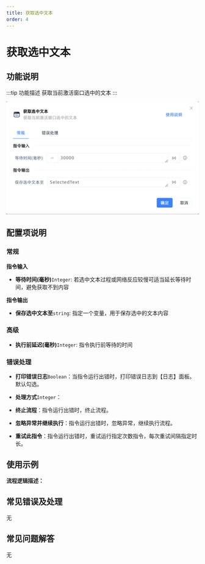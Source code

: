 ```yaml
---
title: 获取选中文本
order: 4
---
```


# 获取选中文本

## 功能说明

:::tip 功能描述
获取当前激活窗口选中的文本
:::

![获取选中文本](../../../assets/获取选中文本_command.png)

## 配置项说明

### 常规

**指令输入**

- **等待时间(毫秒)**`Integer`: 若选中文本过程或网络反应较慢可适当延长等待时间，避免获取不到内容


**指令输出**

- **保存选中文本至**`string`: 指定一个变量，用于保存选中的文本内容

### 高级

- **执行前延迟(毫秒)**`Integer`: 指令执行前等待的时间

### 错误处理

- **打印错误日志**`Boolean`：当指令运行出错时，打印错误日志到【日志】面板。默认勾选。

- **处理方式**`Integer`：

 - **终止流程**：指令运行出错时，终止流程。

 - **忽略异常并继续执行**：指令运行出错时，忽略异常，继续执行流程。

 - **重试此指令**：指令运行出错时，重试运行指定次数指令，每次重试间隔指定时长。

## 使用示例

**流程逻辑描述：** 

## 常见错误及处理

无

## 常见问题解答

无


